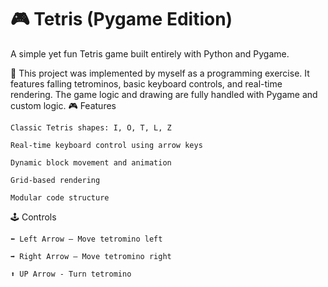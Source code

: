 # 🎮 Tetris (Pygame Edition)

A simple yet fun Tetris game built entirely with Python and Pygame.

🧱 This project was implemented by myself as a programming exercise. It features falling tetrominos, basic keyboard controls, and real-time rendering. The game logic and drawing are fully handled with Pygame and custom logic.
🎮 Features

    Classic Tetris shapes: I, O, T, L, Z

    Real-time keyboard control using arrow keys

    Dynamic block movement and animation

    Grid-based rendering

    Modular code structure

🕹️ Controls

    ⬅️ Left Arrow – Move tetromino left

    ➡️ Right Arrow – Move tetromino right

    ⬆️ UP Arrow - Turn tetromino
